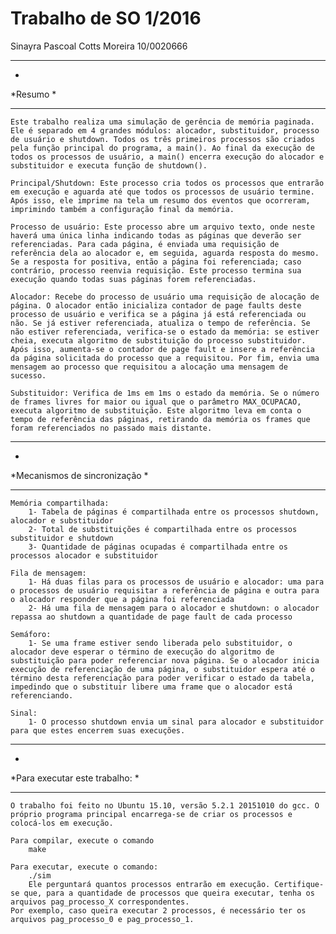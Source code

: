 # Trabalho de SO 1/2016
Sinayra Pascoal Cotts Moreira 		10/0020666

*******************************************
*
*Resumo
*
*******************************************
	Este trabalho realiza uma simulação de gerência de memória paginada. Ele é separado em 4 grandes módulos: alocador, substituidor, processo de usuário e shutdown. Todos os três primeiros processos são criados pela função principal do programa, a main(). Ao final da execução de todos os processos de usuário, a main() encerra execução do alocador e substituidor e executa função de shutdown().

	Principal/Shutdown: Este processo cria todos os processos que entrarão em execução e aguarda até que todos os processos de usuário termine. Após isso, ele imprime na tela um resumo dos eventos que ocorreram, imprimindo também a configuração final da memória.

	Processo de usuário: Este processo abre um arquivo texto, onde neste haverá uma única linha indicando todas as páginas que deverão ser referenciadas. Para cada página, é enviada uma requisição de referência dela ao alocador e, em seguida, aguarda resposta do mesmo. Se a resposta for positiva, então a página foi referenciada; caso contrário, processo reenvia requisição. Este processo termina sua execução quando todas suas páginas forem referenciadas.

	Alocador: Recebe do processo de usuário uma requisição de alocação de página. O alocador então inicializa contador de page faults deste processo de usuário e verifica se a página já está referenciada ou não. Se já estiver referenciada, atualiza o tempo de referência. Se não estiver referenciada, verifica-se o estado da memória: se estiver cheia, executa algoritmo de substituição do processo substituidor. Após isso, aumenta-se o contador de page fault e insere a referência da página solicitada do processo que a requisitou. Por fim, envia uma mensagem ao processo que requisitou a alocação uma mensagem de sucesso.

	Substituidor: Verifica de 1ms em 1ms o estado da memória. Se o número de frames livres for maior ou igual que o parâmetro MAX_OCUPACAO, executa algoritmo de substituição. Este algoritmo leva em conta o tempo de referência das páginas, retirando da memória os frames que foram referenciados no passado mais distante.


*******************************************
*
*Mecanismos de sincronização
*
*******************************************
	Memória compartilhada: 
		1- Tabela de páginas é compartilhada entre os processos shutdown, alocador e substituidor
		2- Total de substituições é compartilhada entre os processos substituidor e shutdown
		3- Quantidade de páginas ocupadas é compartilhada entre os processos alocador e substituidor

	Fila de mensagem:
		1- Há duas filas para os processos de usuário e alocador: uma para o processos de usuário requisitar a referência de página e outra para o alocador responder que a página foi referenciada
		2- Há uma fila de mensagem para o alocador e shutdown: o alocador repassa ao shutdown a quantidade de page fault de cada processo

	Semáforo:
		1- Se uma frame estiver sendo liberada pelo substituidor, o alocador deve esperar o término de execução do algoritmo de substituição para poder referenciar nova página. Se o alocador inicia execução de referenciação de uma página, o substituidor espera até o término desta referenciação para poder verificar o estado da tabela, impedindo que o substituir libere uma frame que o alocador está referenciando.

	Sinal:
		1- O processo shutdown envia um sinal para alocador e substituidor para que estes encerrem suas execuções.


*******************************************
*
*Para executar este trabalho:
*
*******************************************
	O trabalho foi feito no Ubuntu 15.10, versão 5.2.1 20151010 do gcc. O próprio programa principal encarrega-se de criar os processos e colocá-los em execução.

	Para compilar, execute o comando
		make

	Para executar, execute o comando:
		./sim
		Ele perguntará quantos processos entrarão em execução. Certifique-se que, para a quantidade de processos que queira executar, tenha os arquivos pag_processo_X correspondentes.
	Por exemplo, caso queira executar 2 processos, é necessário ter os arquivos pag_processo_0 e pag_processo_1.
